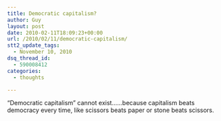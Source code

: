 ```yaml
---
title: Democratic capitalism?
author: Guy
layout: post
date: 2010-02-11T18:09:23+00:00
url: /2010/02/11/democratic-capitalism/
stt2_update_tags:
  - November 10, 2010
dsq_thread_id:
  - 590008412
categories:
  - thoughts

---
```

&#8220;Democratic capitalism&#8221; cannot exist&#8230;&#8230;because capitalism beats democracy every time, like scissors beats paper or stone beats scissors.
